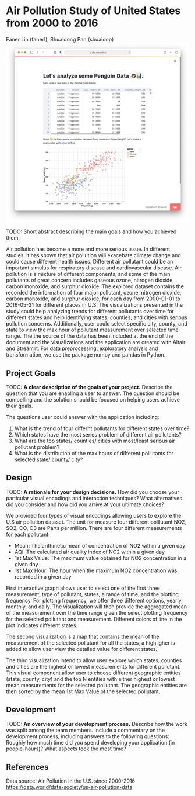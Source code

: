 # Air Pollution Study of United States from 2000 to 2016
Faner Lin (fanerl), Shuaidong Pan (shuaidop)
![A screenshot of your application. Could be a GIF.](screenshot.png)

TODO: Short abstract describing the main goals and how you achieved them.

Air pollution has become a more and more serious issue. In different studies, it has shown that air pollution will exacebate climate change and could cause different health issues. Different air pollutant could be an important simulus for respiratory disease and cardiovascular disease. Air pollution is a mixture of different components, and some of the main pollutants of great concern includes gaseous ozone, nitrogen dioxide, carbon monoxide, and surphur dioxide. The explored dataset contains the recorded the information of four major pollutant, ozone, nitrogen dioxide, carbon monoxide, and surphur dioxide, for each day from 2000-01-01 to 2016-05-31 for different places in U.S. The visualizations presented in the study could help analyzing trends for different pollutants over time for different states and help identifying states, counties, and cities with serious pollution concerns. Additionally, user could select specific city, county, and state to view the max hour of pollutant measurement over selected time range. The the source of the data has been included at the end of the document and the visualizations and the application are created with Altair and Streamlit. For data preprocessing, exploratory analysis and transformation, we use the package numpy and pandas in Python. 

## Project Goals

TODO: **A clear description of the goals of your project.** Describe the question that you are enabling a user to answer. The question should be compelling and the solution should be focused on helping users achieve their goals. 

The questions user could answer with the application including:
1. What is the trend of four differnt pollutants for different states over time?
2. Which states have the most series problem of different air pollutants?
3. What are the top states/ counties/ cities with most/least serious air pollutant problem?
4. What is the distribution of the max hours of different pollutants for selected state/ county/ city?

## Design

TODO: **A rationale for your design decisions.** How did you choose your particular visual encodings and interaction techniques? What alternatives did you consider and how did you arrive at your ultimate choices?

We provided four types of visual encodings allowing users to explore the U.S air pollution dataset. 
The unit for measure four different polllutant NO2, SO2, CO, O3 are Parts per million. There are four different measurements for each pollutant:

 * Mean: The arithmetic mean of concentration of NO2 within a given day
 * AQI: The calculated air quality index of NO2 within a given day
 * 1st Max Value: The maximum value obtained for NO2 concentration in a given day
 * 1st Max Hour: The hour when the maximum NO2 concentration was recorded in a given day

First interactive graph allows user to select one of the first three measurement, type of pollutant, states, a range of time, and the plotting frequency. For plotting frequency, we offer three different options, yearly, monthly, and daily. The visualization will then provide the aggregated mean of the measurement over the time range given the select plotting frequency for the selected pollutant and measurement. Different colors of line in the plot indicates different states. 

The second visualization is a map that contains the mean of the measurement of the selected pollutant for all the states, a highligher is added to allow user view the detailed value for different states. 

The third visualization intend to allow user explore which states, counties and cities are the highest or lowest measurements for different pollutant. This visual component allow user to choose different geographic entities (state, county, city) and the top N entities with either highest or lowest mean measurements for the selected pollutant. The geographic entities are then sorted by the mean 1st Max Value of the selected pollutant. 



## Development

TODO: **An overview of your development process.** Describe how the work was split among the team members. Include a commentary on the development process, including answers to the following questions: Roughly how much time did you spend developing your application (in people-hours)? What aspects took the most time?

## References
Data source: Air Pollution in the U.S. since 2000-2016 https://data.world/data-society/us-air-pollution-data
